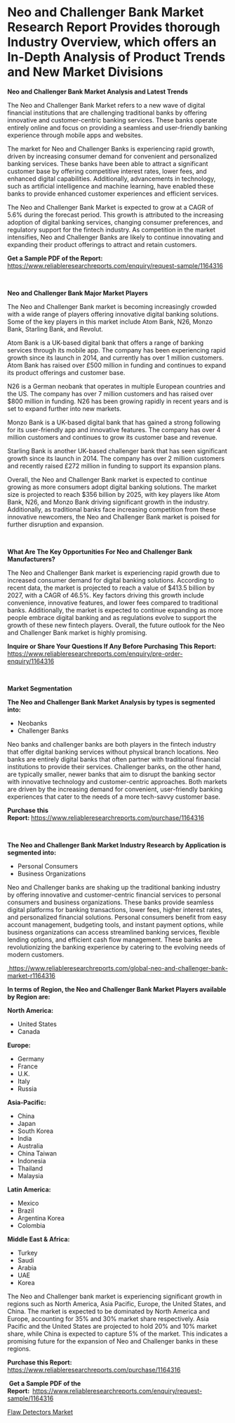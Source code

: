 <p><h1>Neo and Challenger Bank Market Research Report Provides thorough Industry Overview, which offers an In-Depth Analysis of Product Trends and New Market Divisions</h1></p><p><strong>Neo and Challenger Bank Market Analysis and Latest Trends</strong></p>
<p><p>The Neo and Challenger Bank Market refers to a new wave of digital financial institutions that are challenging traditional banks by offering innovative and customer-centric banking services. These banks operate entirely online and focus on providing a seamless and user-friendly banking experience through mobile apps and websites.</p><p>The market for Neo and Challenger Banks is experiencing rapid growth, driven by increasing consumer demand for convenient and personalized banking services. These banks have been able to attract a significant customer base by offering competitive interest rates, lower fees, and enhanced digital capabilities. Additionally, advancements in technology, such as artificial intelligence and machine learning, have enabled these banks to provide enhanced customer experiences and efficient services.</p><p>The Neo and Challenger Bank Market is expected to grow at a CAGR of 5.6% during the forecast period. This growth is attributed to the increasing adoption of digital banking services, changing consumer preferences, and regulatory support for the fintech industry. As competition in the market intensifies, Neo and Challenger Banks are likely to continue innovating and expanding their product offerings to attract and retain customers.</p></p>
<p><strong>Get a Sample PDF of the Report:&nbsp;</strong> <a href="https://www.reliableresearchreports.com/enquiry/request-sample/1164316">https://www.reliableresearchreports.com/enquiry/request-sample/1164316</a></p>
<p>&nbsp;</p>
<p><strong>Neo and Challenger Bank Major Market Players</strong></p>
<p><p>The Neo and Challenger Bank market is becoming increasingly crowded with a wide range of players offering innovative digital banking solutions. Some of the key players in this market include Atom Bank, N26, Monzo Bank, Starling Bank, and Revolut.</p><p>Atom Bank is a UK-based digital bank that offers a range of banking services through its mobile app. The company has been experiencing rapid growth since its launch in 2014, and currently has over 1 million customers. Atom Bank has raised over £500 million in funding and continues to expand its product offerings and customer base.</p><p>N26 is a German neobank that operates in multiple European countries and the US. The company has over 7 million customers and has raised over $800 million in funding. N26 has been growing rapidly in recent years and is set to expand further into new markets.</p><p>Monzo Bank is a UK-based digital bank that has gained a strong following for its user-friendly app and innovative features. The company has over 4 million customers and continues to grow its customer base and revenue.</p><p>Starling Bank is another UK-based challenger bank that has seen significant growth since its launch in 2014. The company has over 2 million customers and recently raised £272 million in funding to support its expansion plans.</p><p>Overall, the Neo and Challenger Bank market is expected to continue growing as more consumers adopt digital banking solutions. The market size is projected to reach $356 billion by 2025, with key players like Atom Bank, N26, and Monzo Bank driving significant growth in the industry. Additionally, as traditional banks face increasing competition from these innovative newcomers, the Neo and Challenger Bank market is poised for further disruption and expansion.</p></p>
<p>&nbsp;</p>
<p><strong>What Are The Key Opportunities For Neo and Challenger Bank Manufacturers?</strong></p>
<p><p>The Neo and Challenger Bank market is experiencing rapid growth due to increased consumer demand for digital banking solutions. According to recent data, the market is projected to reach a value of $413.5 billion by 2027, with a CAGR of 46.5%. Key factors driving this growth include convenience, innovative features, and lower fees compared to traditional banks. Additionally, the market is expected to continue expanding as more people embrace digital banking and as regulations evolve to support the growth of these new fintech players. Overall, the future outlook for the Neo and Challenger Bank market is highly promising.</p></p>
<p><strong>Inquire or Share Your Questions If Any Before Purchasing This Report:</strong> <a href="https://www.reliableresearchreports.com/enquiry/pre-order-enquiry/1164316">https://www.reliableresearchreports.com/enquiry/pre-order-enquiry/1164316</a></p>
<p>&nbsp;</p>
<p><strong>Market Segmentation</strong></p>
<p><strong>The Neo and Challenger Bank Market Analysis by types is segmented into:</strong></p>
<p><ul><li>Neobanks</li><li>Challenger Banks</li></ul></p>
<p><p>Neo banks and challenger banks are both players in the fintech industry that offer digital banking services without physical branch locations. Neo banks are entirely digital banks that often partner with traditional financial institutions to provide their services. Challenger banks, on the other hand, are typically smaller, newer banks that aim to disrupt the banking sector with innovative technology and customer-centric approaches. Both markets are driven by the increasing demand for convenient, user-friendly banking experiences that cater to the needs of a more tech-savvy customer base.</p></p>
<p><strong>Purchase this Report:&nbsp;</strong><a href="https://www.reliableresearchreports.com/purchase/1164316">https://www.reliableresearchreports.com/purchase/1164316</a></p>
<p>&nbsp;</p>
<p><strong>The Neo and Challenger Bank Market Industry Research by Application is segmented into:</strong></p>
<p><ul><li>Personal Consumers</li><li>Business Organizations</li></ul></p>
<p><p>Neo and Challenger banks are shaking up the traditional banking industry by offering innovative and customer-centric financial services to personal consumers and business organizations. These banks provide seamless digital platforms for banking transactions, lower fees, higher interest rates, and personalized financial solutions. Personal consumers benefit from easy account management, budgeting tools, and instant payment options, while business organizations can access streamlined banking services, flexible lending options, and efficient cash flow management. These banks are revolutionizing the banking experience by catering to the evolving needs of modern customers.</p></p>
<p><a href="https://www.reliableresearchreports.com/global-neo-and-challenger-bank-market-r1164316">&nbsp;https://www.reliableresearchreports.com/global-neo-and-challenger-bank-market-r1164316</a></p>
<p><strong>In terms of Region, the Neo and Challenger Bank Market Players available by Region are:</strong></p>
<p>
    <p> <strong> North America: </strong>
        <ul>
            <li>United States</li>
            <li>Canada</li>
        </ul>
        </p> 
    <p> <strong> Europe: </strong>
        <ul>
            <li>Germany</li>
            <li>France</li>
            <li>U.K.</li>
            <li>Italy</li>
            <li>Russia</li>
        </ul>
        </p> 
    <p> <strong> Asia-Pacific: </strong>
        <ul>
            <li>China</li>
            <li>Japan</li>
            <li>South Korea</li>
            <li>India</li>
            <li>Australia</li>
            <li>China Taiwan</li>
            <li>Indonesia</li>
            <li>Thailand</li>
            <li>Malaysia</li>
        </ul>
        </p> 
    <p> <strong> Latin America: </strong>
        <ul>
            <li>Mexico</li>
            <li>Brazil</li>
            <li>Argentina Korea</li>
            <li>Colombia</li>
        </ul>
        </p> 
    <p> <strong> Middle East & Africa: </strong>
        <ul>
            <li>Turkey</li>
            <li>Saudi</li>
            <li>Arabia</li>
            <li>UAE</li>
            <li>Korea</li>
        </ul>
    </p>
    </p>
<p><p>The Neo and Challenger bank market is experiencing significant growth in regions such as North America, Asia Pacific, Europe, the United States, and China. The market is expected to be dominated by North America and Europe, accounting for 35% and 30% market share respectively. Asia Pacific and the United States are projected to hold 20% and 10% market share, while China is expected to capture 5% of the market. This indicates a promising future for the expansion of Neo and Challenger banks in these regions.</p></p>
<p><strong>Purchase this Report: </strong><a href="https://www.reliableresearchreports.com/purchase/1164316">https://www.reliableresearchreports.com/purchase/1164316</a></p>
<p>&nbsp;<strong>Get a Sample PDF of the Report:&nbsp;&nbsp;</strong><a href="https://www.reliableresearchreports.com/enquiry/request-sample/1164316">https://www.reliableresearchreports.com/enquiry/request-sample/1164316</a></p>
<p><strong></strong></p>
<p><p><a href="https://view.publitas.com/reportprime-1/analyzing-flaw-detectors-market-dynamics-and-growth-drivers-and-forecasted-for-period-from-2024-to-2031/">Flaw Detectors Market</a></p></p>